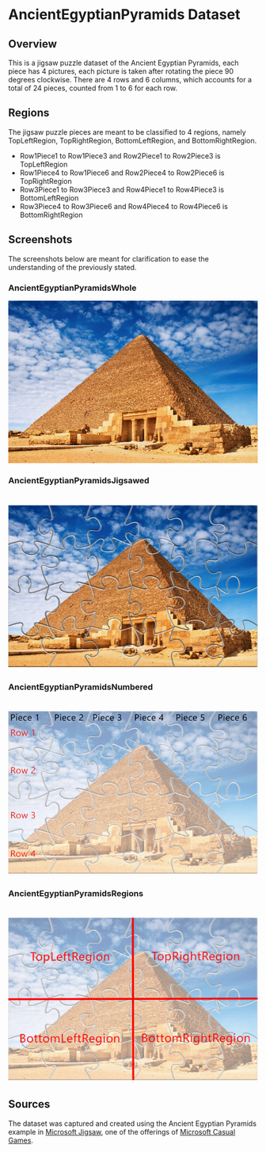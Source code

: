 # AncientEgyptianPyramids Dataset

## Overview

This is a jigsaw puzzle dataset of the Ancient Egyptian Pyramids, each piece has 4 pictures, each picture is taken after rotating the piece 90 degrees clockwise.
There are 4 rows and 6 columns, which accounts for a total of 24 pieces, counted from 1 to 6 for each row.

## Regions

The jigsaw puzzle pieces are meant to be classified to 4 regions, namely TopLeftRegion, TopRightRegion, BottomLeftRegion, and BottomRightRegion.

- Row1Piece1 to Row1Piece3 and Row2Piece1 to Row2Piece3 is TopLeftRegion
- Row1Piece4 to Row1Piece6 and Row2Piece4 to Row2Piece6 is TopRightRegion
- Row3Piece1 to Row3Piece3 and Row4Piece1 to Row4Piece3 is BottomLeftRegion
- Row3Piece4 to Row3Piece6 and Row4Piece4 to Row4Piece6 is BottomRightRegion

## Screenshots

The screenshots below are meant for clarification to ease the understanding of the previously stated.

### AncientEgyptianPyramidsWhole

![AncientEgyptianPyramidsWhole](./AncientEgyptianPyramidsWhole.png)

### AncientEgyptianPyramidsJigsawed

# ![AncientEgyptianPyramidsJigsawed](./AncientEgyptianPyramidsJigsawed.png)

### AncientEgyptianPyramidsNumbered

# ![AncientEgyptianPyramidsNumbered](./AncientEgyptianPyramidsNumbered.jpg)

### AncientEgyptianPyramidsRegions

# ![AncientEgyptianPyramidsRegions](./AncientEgyptianPyramidsRegions.jpg)


## Sources

The dataset was captured and created using the Ancient Egyptian Pyramids example in [Microsoft Jigsaw][1], one of the offerings of [Microsoft Casual Games][2].

[1]: https://microsoftcasualgames.com/
[2]: https://microsoftcasualgames.com/#jigsaw
